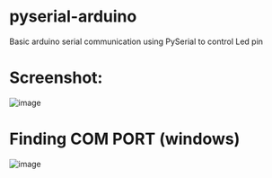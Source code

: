 # pyserial-arduino
Basic arduino serial communication using PySerial to control Led pin
# Screenshot:


![image](https://user-images.githubusercontent.com/62647113/182608865-05055735-5106-4fc0-a087-441d5a752b47.png)


# Finding COM PORT (windows)


![image](https://user-images.githubusercontent.com/62647113/182609789-28839950-0d8f-4893-aefc-c390cf23174c.png)

